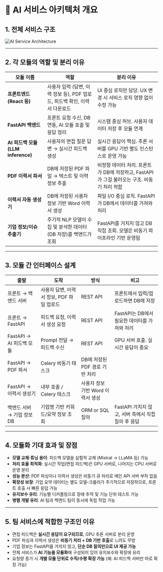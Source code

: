 
# 📐 AI 서비스 아키텍처 개요

## 1. 전체 서비스 구조

![AI Service Architecture](attachment:AI서비스아키텍처2.drawio.png)

---

## 2. 각 모듈의 역할 및 분리 이유

| 모듈 이름 | 역할 | 분리 이유 |
|-----------|------|-----------|
| **프론트엔드 (React 등)** | 사용자 입력 (답변, 이력 정보 등), PDF 업로드, 피드백 확인, 이력서 다운로드 | UI 중심 로직만 담당. UX 변경 시 서비스 로직 영향 없이 수정 가능 |
| **FastAPI 백엔드** | 프론트 요청 수신, DB 연동, AI 모듈 호출 및 응답 정리 | 시스템 중심 허브. 사용자 데이터 저장 후 모듈 연계 |
| **AI 피드백 모듈 (LLM inference)** | 사용자의 면접 질문 답변 → 실시간 피드백 생성 | 실시간 응답이 핵심. 추론 서버를 GPU 기반 별도 인스턴스로 운영 가능 |
| **PDF 이력서 파서** | DB에 저장된 PDF 파일 → 텍스트 및 이력 정보 추출 | 비정형 데이터 처리. 프론트가 DB에 저장하고, FastAPI가 그걸 불러오는 구조. 비동기 처리 적합 |
| **이력서 자동 생성기** | DB에 저장된 사용자 정보 기반 Word 이력서 생성 | 파일 I/O 중심 로직. FastAPI가 DB에서 데이터를 가져와 처리 |
| **기업 정보/이슈 추출기** | 주기적 NLP 모델이 수집 및 분석한 데이터(DB 저장)를 백엔드가 조회 | FastAPI를 거치지 않고 DB 직접 조회. 모델은 비동기 파이프라인 기반 운영됨 |

---

## 3. 모듈 간 인터페이스 설계

| 출발 | 도착 | 방식 | 비고 |
|------|------|------|------|
| 프론트 → 백엔드 서버 | 사용자 답변, 이력서 정보, PDF 파일 업로드 | REST API | 프론트에서 입력/업로드하면 DB에 저장 |
| 프론트 → FastAPI | 피드백 요청, 이력서 생성 요청 | REST API | FastAPI는 DB에서 필요한 데이터를 가져와 처리 |
| FastAPI → AI 피드백 모듈 | Prompt 전달 → 피드백 수신 | REST API | GPU 서버 호출. 실시간 응답이 중요 |
| FastAPI → PDF 파서 | Celery 비동기 태스크 | DB에 저장된 PDF 경로 기반 처리 |
| FastAPI → 이력서 생성기 | 내부 호출 / Celery 태스크 | 사용자 정보 기반 Word 이력서 생성 |
| 백엔드 서버 → 기업 정보 DB | 기업명 기반 키워드/요약 정보 조회 | ORM or SQL 질의 | FastAPI 거치지 않고, 서버 측에서 직접 질의 후 응답 |

---

## 4. 모듈화 기대 효과 및 장점

- **모델 교체·튜닝 용이**: 피드백 모델을 실험적 교체 (Mistral → LLaMA 등) 가능  
- **처리 효율 최적화**: 실시간 작업(면접 피드백)은 GPU 서버로, 나머지는 CPU 서버로 운영 분리  
- **성능 분산**: PDF 파싱이나 이력서 생성은 비동기 큐 처리로 메인 API 서버 부하 없음  
- **확장성 보장**: 기업 요약 데이터는 별도 모델-크롤러가 주기적으로 저장하므로, 프론트 호출 시 빠른 응답 가능  
- **유지보수 유리**: 기능별 디커플링으로 장애 추적 및 기능 단위 테스트 가능  
- **병렬 개발 유리**: AI 팀과 백엔드 팀이 동시에 독립 작업 가능  

---

## 5. 팀 서비스에 적합한 구조인 이유

- 면접 피드백은 **실시간 응답이 요구되므로**, GPU 추론 서버로 분리 운영
- PDF 파싱과 이력서 생성은 **비동기 처리 + DB 기반 호출**로 느려도 무방
- 기업 정보는 FastAPI를 거치지 않고, **단순 DB 질의만으로 UI 제공 가능**
- 전체 서비스가 **AI 기능을 모듈화**해 구성되어 있어 유지보수와 확장에 유리
- 요청량 증가 시 **개별 모듈 단위로 수직/수평 확장 가능** (예: AI 피드백 서버만 따로 확장 가능)
